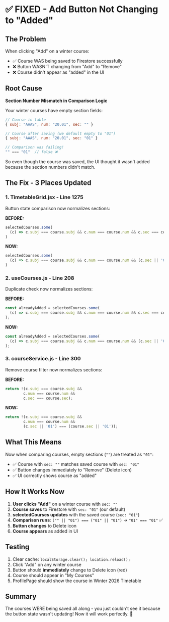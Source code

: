 # ✅ FIXED - Add Button Not Changing to "Added"

## The Problem

When clicking "Add" on a winter course:
- ✅ Course WAS being saved to Firestore successfully  
- ❌ Button WASN'T changing from "Add" to "Remove"
- ❌ Course didn't appear as "added" in the UI

## Root Cause

**Section Number Mismatch in Comparison Logic**

Your winter courses have empty section fields:
```javascript
// Course in table
{ subj: "AAAS", num: "20.01", sec: "" }

// Course after saving (we default empty to "01")
{ subj: "AAAS", num: "20.01", sec: "01" }

// Comparison was failing!
"" === "01"  // false ❌
```

So even though the course was saved, the UI thought it wasn't added because the section numbers didn't match.

## The Fix - 3 Places Updated

### 1. **TimetableGrid.jsx** - Line 1275
Button state comparison now normalizes sections:

**BEFORE:**
```javascript
selectedCourses.some(
  (c) => c.subj === course.subj && c.num === course.num && c.sec === course.sec
)
```

**NOW:**
```javascript
selectedCourses.some(
  (c) => c.subj === course.subj && c.num === course.num && (c.sec || '01') === (course.sec || '01')
)
```

### 2. **useCourses.js** - Line 208
Duplicate check now normalizes sections:

**BEFORE:**
```javascript
const alreadyAdded = selectedCourses.some(
  (c) => c.subj === course.subj && c.num === course.num && c.sec === course.sec
);
```

**NOW:**
```javascript
const alreadyAdded = selectedCourses.some(
  (c) => c.subj === course.subj && c.num === course.num && (c.sec || '01') === (course.sec || '01')
);
```

### 3. **courseService.js** - Line 300
Remove course filter now normalizes sections:

**BEFORE:**
```javascript
return !(c.subj === course.subj && 
        c.num === course.num && 
        c.sec === course.sec);
```

**NOW:**
```javascript
return !(c.subj === course.subj && 
        c.num === course.num && 
        (c.sec || '01') === (course.sec || '01'));
```

## What This Means

Now when comparing courses, empty sections (`""`) are treated as `"01"`:
- ✅ Course with `sec: ""` matches saved course with `sec: "01"`
- ✅ Button changes immediately to "Remove" (Delete icon)
- ✅ UI correctly shows course as "added"

## How It Works Now

1. **User clicks "Add"** on a winter course with `sec: ""`
2. **Course saves** to Firestore with `sec: "01"` (our default)
3. **selectedCourses updates** with the saved course (`sec: "01"`)
4. **Comparison runs**: `("" || "01") === ("01" || "01")` → `"01" === "01"` ✅
5. **Button changes** to Delete icon
6. **Course appears** as added in UI

## Testing

1. Clear cache: `localStorage.clear(); location.reload();`
2. Click "Add" on any winter course
3. Button should **immediately** change to Delete icon (red)
4. Course should appear in "My Courses"
5. ProfilePage should show the course in Winter 2026 Timetable

## Summary

The courses WERE being saved all along - you just couldn't see it because the button state wasn't updating! Now it will work perfectly. 🎉

